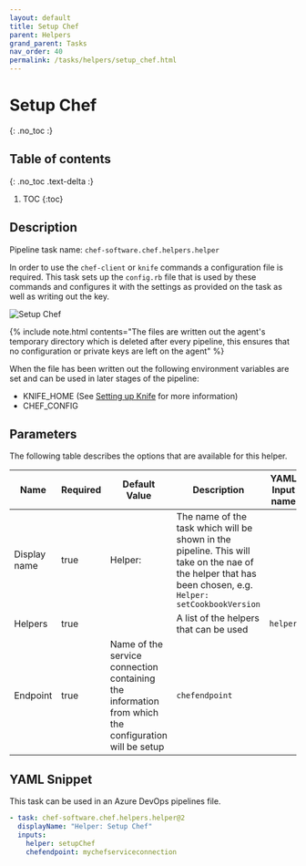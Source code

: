 ```yaml
---
layout: default
title: Setup Chef
parent: Helpers
grand_parent: Tasks
nav_order: 40
permalink: /tasks/helpers/setup_chef.html
---
```


# Setup Chef
{: .no_toc :}

## Table of contents
{: .no_toc .text-delta :}

1. TOC
{:toc}

## Description

Pipeline task name: `chef-software.chef.helpers.helper`

In order to use the `chef-client` or `knife` commands a configuration file is required. This task sets up the `config.rb` file that is used by these commands and configures it with the settings as provided on the task as well as writing out the key.

![Setup Chef](/images/helper_setup_chef.png)

{% include note.html contents="The files are written out the agent's temporary directory which is deleted after every pipeline, this ensures that no configuration or private keys are left on the agent" %}

When the file has been written out the following environment variables are set and can be used in later stages of the pipeline:

  - KNIFE_HOME (See [Setting up Knife](https://docs.chef.io/workstation/knife_setup/) for more information)
  - CHEF_CONFIG

## Parameters

The following table describes the options that are available for this helper.

| Name | Required | Default Value | Description | YAML Input name |
|---|---|---|---|---|
| Display name | true | Helper: | The name of the task which will be shown in the pipeline. This will take on the nae of the helper that has been chosen, e.g. `Helper: setCookbookVersion` | |
| Helpers | true | | A list of the helpers that can be used | `helper` |
| Endpoint | true | Name of the service connection containing the information from which the configuration will be setup | `chefendpoint` |

## YAML Snippet

This task can be used in an Azure DevOps pipelines file.

```yaml
- task: chef-software.chef.helpers.helper@2
  displayName: "Helper: Setup Chef"
  inputs:
    helper: setupChef
    chefendpoint: mychefserviceconnection
```
